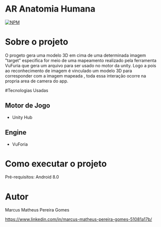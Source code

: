 # AR Anatomia Humana

[![NPM](https://img.shields.io/npm/l/react)](https://github.com/marcusmpg/AR_Anatomia_Humana/blob/master/LICENCE)

# Sobre o projeto

  O progeto gera uma modelo 3D em cima de uma determinada imagem "target" especifica for meio de uma mapeamento realizado pela ferramenta VuFuria que gera um arquivo para ser usado no motor da unity. Logo a pois ao reconhecimento de imagem é vinculado um modelo 3D para corresponder com a imagem mapeada , toda essa interação ocorre na propria area de camera do app.
  
  #Tecnologias Usadas
  
  ## Motor de Jogo
  
  - Unity Hub
  
  ## Engine 
  
  - VuForia
  
  # Como executar o projeto
  
  Pré-requisitos: Android 8.0
  
  
  # Autor
  
  Marcus Matheus Pereira Gomes
  
  https://www.linkedin.com/in/marcus-matheus-pereira-gomes-51081a17b/
  
